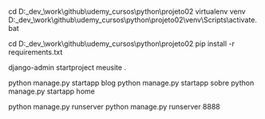 cd D:\_dev_\work\github\udemy_cursos\python\projeto02
virtualenv venv
D:\_dev_\work\github\udemy_cursos\python\projeto02\venv\Scripts\activate.bat

cd D:\_dev_\work\github\udemy_cursos\python\projeto02
pip install -r requirements.txt

django-admin startproject meusite .

python manage.py startapp blog
python manage.py startapp sobre
python manage.py startapp home

python manage.py runserver
python manage.py runserver 8888




